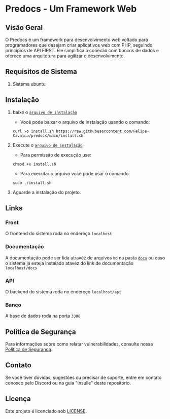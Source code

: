# Predocs - Um Framework Web

## Visão Geral

O Predocs é um framework para desenvolvimento web voltado para programadores que desejam criar aplicativos web com PHP, seguindo principios de API FIRST. Ele simplifica a conexão com bancos de dados e oferece uma arquitetura para agilizar o desenvolvimento.

## Requisitos de Sistema

1. Sistema ubuntu

## Instalação

1. baixe o [`arquivo de instalação`](install.sh)
    * Você pode baixar o arquivo de instalação usando o comando:

    ```shell
    curl -o install.sh https://raw.githubusercontent.com/Felipe-Cavalca/predocs/main/install.sh
    ```

1. Execute o [`arquivo de instalação`](install.sh)
    * Para permissão de execução use:

    ```shell
    chmod +x install.sh
    ```

   * Para executar o arquivo você pode usar o comando:

    ```shell
    sudo ./install.sh
    ```

1. Aguarde a instalação do projeto.

## Links

### Front

O frontend do sistema roda no endereço `localhost`

### Documentação

A documentação pode ser lida atravéz de arquivos `md` na pasta [`docs`](./docs/index.md) ou caso o sistema já esteja instalado atavéz do link de documentação `localhost/docs`

### API

O backend do sistema roda no endereço `localhost/api`

### Banco

A base de dados roda na porta `3306`

## Política de Segurança

Para informações sobre como relatar vulnerabilidades, consulte nossa [Política de Segurança](SECURITY.md).

## Contato

Se você tiver dúvidas, sugestões ou precisar de suporte, entre em contato conosco pelo Discord ou na guia "Insulle" deste repositório.

## Licença

Este projeto é licenciado sob [LICENSE](LICENSE).

